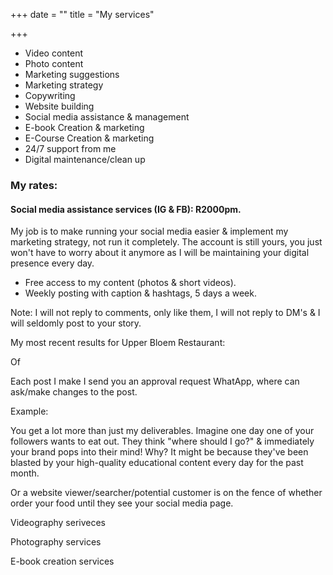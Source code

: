+++
date = ""
title = "My services"

+++

* Video content
* Photo content
* Marketing suggestions
* Marketing strategy
* Copywriting
* Website building 
* Social media assistance & management
* E-book Creation & marketing
* E-Course Creation & marketing
* 24/7 support from me
* Digital maintenance/clean up

### My rates:

#### Social media assistance services (IG & FB): R2000pm.

My job is to make running your social media easier & implement my marketing strategy, not run it completely. The account is still yours, you just won't have to worry about it anymore as I will be maintaining your digital presence every day. 

* Free access to my content (photos & short videos).
* Weekly posting with caption & hashtags, 5 days a week.

Note: I will not reply to comments, only like them, I will not reply to DM's & I will seldomly post to your story.

My most recent results for Upper Bloem Restaurant:

Of

Each post I make I send you an approval request WhatApp, where can ask/make changes to the post.

Example:

You get a lot more than just my deliverables. Imagine one day one of your followers wants to eat out. They think "where should I go?" & immediately your brand pops into their mind! Why? It might be because they've been blasted by your high-quality educational content every day for the past month.

Or a website viewer/searcher/potential customer is on the fence of whether order your food until they see your social media page. 

Videography seriveces

Photography services

E-book creation services